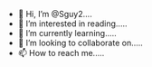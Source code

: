 - 👋 Hi, I’m @Sguy2....
- 👀 I’m interested in reading.....
- 🌱 I’m currently learning.....
- 💞️ I’m looking to collaborate on.....
- 📫 How to reach me.....

<!---
Sguy2/Sguy2 is a ✨ special ✨ repository because its `README.md` (this file) appears on your GitHub profile.
You can click the Preview link to take a look at your changes.
--->
